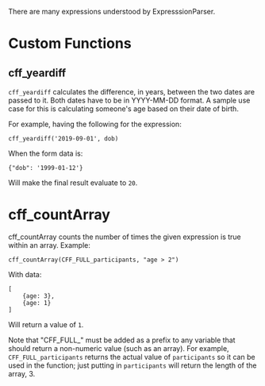 There are many expressions understood by ExpresssionParser.

# Custom Functions

## cff_yeardiff
`cff_yeardiff` calculates the difference, in years, between the two dates are passed to it. Both dates have to be in YYYY-MM-DD format. A sample use case for this is calculating someone's age based on their date of birth.

For example, having the following for the expression:

```
cff_yeardiff('2019-09-01', dob)
```

When the form data is:

```
{"dob": '1999-01-12'}
```

Will make the final result evaluate to `20`.

# cff_countArray
cff_countArray counts the number of times the given expression is true within an array. Example:

```
cff_countArray(CFF_FULL_participants, "age > 2")
```

With data:
```
[
    {age: 3},
    {age: 1}
]
```

Will return a value of `1`.

Note that "CFF_FULL_" must be added as a prefix to any variable that should return a non-numeric value (such as an array). For example, `CFF_FULL_participants` returns the actual value of `participants` so it can be used in the function; just putting in `participants` will return the length of the array, 3.